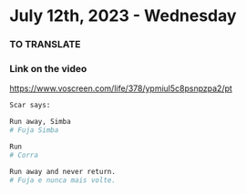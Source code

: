 # July 12th, 2023 - Wednesday

### TO TRANSLATE

### Link on the video
https://www.voscreen.com/life/378/ypmiul5c8psnpzpa2/pt

```sh
Scar says:

Run away, Simba
# Fuja Simba

Run
# Corra

Run away and never return.
# Fuja e nunca mais volte.
```